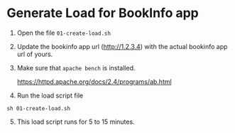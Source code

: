 # Generate Load for BookInfo app

1. Open the file `01-create-load.sh`

2. Update the bookinfo app url (http://1.2.3.4) with the actual bookinfo app url of yours.

3. Make sure that `apache bench` is installed.

    https://httpd.apache.org/docs/2.4/programs/ab.html

4. Run the load script file 

```
sh 01-create-load.sh
```

5. This load script runs for 5 to 15 minutes.
